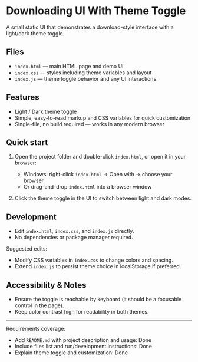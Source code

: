 # Downloading UI With Theme Toggle

A small static UI that demonstrates a download-style interface with a light/dark theme toggle.

## Files

- `index.html` — main HTML page and demo UI
- `index.css` — styles including theme variables and layout
- `index.js` — theme toggle behavior and any UI interactions

## Features

- Light / Dark theme toggle
- Simple, easy-to-read markup and CSS variables for quick customization
- Single-file, no build required — works in any modern browser

## Quick start

1. Open the project folder and double-click `index.html`, or open it in your browser:

   - Windows: right-click `index.html` → Open with → choose your browser
   - Or drag-and-drop `index.html` into a browser window

2. Click the theme toggle in the UI to switch between light and dark modes.

## Development

- Edit `index.html`, `index.css`, and `index.js` directly.
- No dependencies or package manager required.

Suggested edits:

- Modify CSS variables in `index.css` to change colors and spacing.
- Extend `index.js` to persist theme choice in localStorage if preferred.

## Accessibility & Notes

- Ensure the toggle is reachable by keyboard (it should be a focusable control in the page).
- Keep color contrast high for readability in both themes.

---

Requirements coverage:

- Add `README.md` with project description and usage: Done
- Include files list and run/development instructions: Done
- Explain theme toggle and customization: Done
